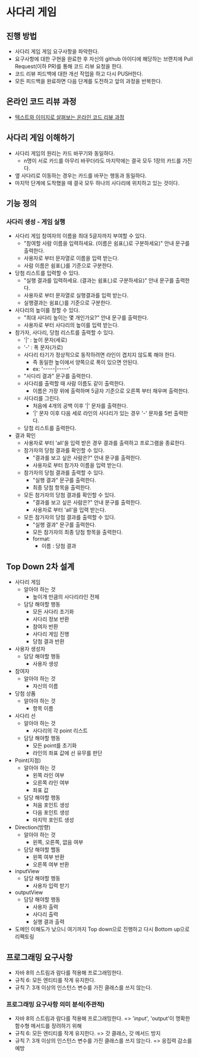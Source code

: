 # 사다리 게임
## 진행 방법
* 사다리 게임 게임 요구사항을 파악한다.
* 요구사항에 대한 구현을 완료한 후 자신의 github 아이디에 해당하는 브랜치에 Pull Request(이하 PR)를 통해 코드 리뷰 요청을 한다.
* 코드 리뷰 피드백에 대한 개선 작업을 하고 다시 PUSH한다.
* 모든 피드백을 완료하면 다음 단계를 도전하고 앞의 과정을 반복한다.

## 온라인 코드 리뷰 과정
* [텍스트와 이미지로 살펴보는 온라인 코드 리뷰 과정](https://github.com/nextstep-step/nextstep-docs/tree/master/codereview)

## 사다리 게임 이해하기
* 사다리 게임의 원리는 카드 바꾸기와 동일하다.
    * n명이 서로 카드를 아무리 바꾸더라도 마지막에는 결국 모두 1장의 카드를 가진다.
* 옆 사다리로 이동하는 경우는 카드를 바꾸는 행동과 동일하다.
* 마지막 단계에 도착했을 때 결국 모두 하나의 사다리에 위치하고 있는 것이다.

## 기능 정의
### 사다리 생성 - 게임 실행
* 사다리 게임 참여자의 이름을 최대 5글자까지 부여할 수 있다. 
    * "참여할 사람 이름을 입력하세요. (이름은 쉼표(,)로 구분하세요)" 안내 문구를 출력한다.
    * 사용자로 부터 문자열로 이름을 입력 받는다.
    * 사람 이름은 쉼표(,)를 기준으로 구분한다.
* 당첨 리스트를 입력할 수 있다.
    * "실행 결과를 입력하세요. (결과는 쉼표(,)로 구분하세요)" 안내 문구를 출력한다.
    * 사용자로 부터 문자열로 실행결과를 입력 받는다.
    * 실행결과는 쉼표(,)를 기준으로 구분한다.
* 사다리의 높이를 정할 수 있다.
    * "최대 사다리 높이는 몇 개인가요?" 안내 문구를 출력한다.
    * 사용자로 부터 사다리의 높이를 입력 받는다.
* 참가자, 사다리, 당첨 리스트를 출력할 수 있다.
    * '|' : 높이 문자(세로)
    * '-' : 폭 문자(가로)
    * 사다리 타기가 정상적으로 동작하려면 라인이 겹치지 않도록 해야 한다.
        * 즉 동일한 높이에서 양쪽으로 폭이 있으면 안된다.
        * ex: '-----|-----'
    * "사다리 결과" 문구를 출력한다.
    * 사다리를 출력할 때 사람 이름도 같이 출력한다.
        * 이름은 가장 위에 출력하며 5글자 기준으로 오른쪽 부터 채우며 출력한다.
    * 사다리를 그린다. 
        * 처음에 4개의 공백 이후  '|' 문자를 출력한다.
        * '|' 문자 이후 다음 세로 라인의 사다리가 있는 경우 '-' 문자를 5번 출력한다.
    * 당첨 리스트를 출력한다.
* 결과 확인
    * 사용자로 부터 'all'을 입력 받은 경우 결과를 출력하고 프로그램을 종료한다.
    * 참가자의 당첨 결과를 확인할 수 있다.
        * "결과를 보고 싶은 사람은?" 안내 문구를 출력한다.
        * 사용자로 부터 참가자 이름을 입력 받는다.
    * 참가자의 당첨 결과를 출력할 수 있다.
        * "실행 결과" 문구를 출력한다.
        * 최종 당첨 항목을 출력한다.
    * 모든 참가자의 당첨 결과를 확인할 수 있다.
        * "결과를 보고 싶은 사람은?" 안내 문구를 출력한다.
        * 사용자로 부터 'all'을 입력 받는다.
    * 모든 참가자의 당첨 결과를 출력할 수 있다.
        * "실행 결과" 문구를 출력한다.
        * 모든 참가자의 최종 당첨 항목을 출력한다.
        * format:
            * 이름 : 당첨 결과

## Top Down 2차 설계
* 사다리 게임
    * 알아야 하는 것
        * 높이개 만큼의 사다리라인 전체
    * 담당 해야할 행동
        * 모든 사다리 초기화
        * 사다리 정보 반환
        * 참여자 반환
        * 사다리 게임 진행
        * 당첨 결과 반환
* 사용자 생성자
    * 담당 해야할 행동
        * 사용자 생성
* 참여자
    * 알아야 하는 것
        * 자신의 이름
* 당첨 상품
    * 알아야 하는 것
        * 항목 이름
* 사다리 선
    * 알아야 하는 것
        * 사다리의 각 point 리스트
    * 담당 해야할 행동 
        * 모든 point를 초기화
        * 라인의 좌표 값에 선 유무를 판단
* Point(지점)
    * 알아야 하는 것
        * 왼쪽 라인 여부
        * 오른쪽 라인 여부
        * 좌표 값
    * 담당 해야할 행동
        * 처음 포인트 생성
        * 다음 포인트 생성
        * 마지막 포인트 생성
* Direction(방향)
    * 알아야 하는 것
        * 왼쪽, 오른쪽, 없음 여부
    * 담당 해야할 핼동
        * 왼쪽 여부 반환
        * 오른쪽 여부 반환
* inputView
    * 담당 해야할 행동
        * 사용자 입력 받기
* outputView
    * 담당 해야할 행동
        * 사용자 출력
        * 사다리 출력
        * 실행 결과 출력
* 도메인 이해도가 낮으니 여기까지 Top down으로 진행하고 다시 Bottom up으로 리펙토링

## 프로그래밍 요구사항
* 자바 8의 스트림과 람다를 적용해 프로그래밍한다.
* 규칙 6: 모든 엔티티를 작게 유지한다.
* 규칙 7: 3개 이상의 인스턴스 변수를 가진 클래스를 쓰지 않는다.

### 프로그래밍 요구사항 의미 분석(주관적)
* 자바 8의 스트림과 람다를 적용해 프로그래밍한다. => 'input', 'output'이 명확한 함수형 메서드를 장려하기 위해
* 규칙 6: 모든 엔티티를 작게 유지한다. => 갓 클래스, 갓 메서드 방지
* 규칙 7: 3개 이상의 인스턴스 변수를 가진 클래스를 쓰지 않는다. => 응집력 감소를 예방 